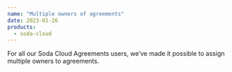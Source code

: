 ```yaml
---
name: "Multiple owners of agreements"
date: 2023-01-26
products:
  - soda-cloud
---
```


For all our Soda Cloud Agreements users, we’ve made it possible to assign multiple owners to agreements.